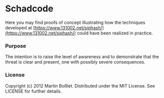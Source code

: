 # Schadcode

Here you may find proofs of concept illustrating how the techniques developed at [https://www.131002.net/siphash/](https://www.131002.net/siphash/) could have been realized in practice.

### Purpose
The intention is to raise the level of awareness and to demonstrate that the threat is clear and present, one with possibly severe consequences.

### License

Copyright (c) 2012 Martin Boßlet. Distributed under the MIT License. See LICENSE for further details.
